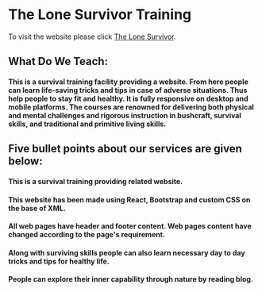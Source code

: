 # The Lone Survivor Training 

To visit the website please click [The Lone Survivor](https://wizardly-torvalds-6a444e.netlify.app/).

## What Do We Teach:

#### This is a survival training facility providing a website. From here people can learn life-saving tricks and tips in case of adverse situations. Thus help people to stay fit and healthy. It is fully responsive on desktop and mobile platforms. The courses are renowned for delivering both physical and mental challenges and rigorous instruction in bushcraft, survival skills, and traditional and primitive living skills.

## Five bullet points about our services are given below:
#### This is a survival training providing related website.
#### This website has been made using React, Bootstrap and custom CSS on the base of XML. 
#### All web pages have header and footer content. Web pages content have  changed according to the page's requirement.
#### Along with surviving skills people can also learn necessary day to day tricks and tips for healthy life. 
#### People can explore their inner capability through nature by reading blog.